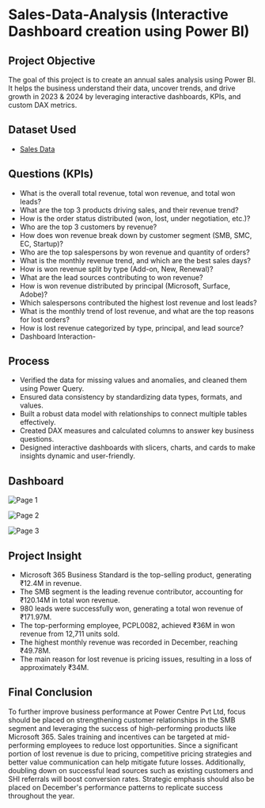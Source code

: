 # Sales-Data-Analysis (Interactive Dashboard creation using Power BI)
## Project Objective
The goal of this project is to create an annual sales analysis using Power BI. It helps the business understand their data, uncover trends, and drive growth in 2023 & 2024 by leveraging interactive dashboards, KPIs, and custom DAX metrics.

## Dataset Used
- <a href="https://github.com/sabaribala2004-dataanalyst/powerbi-dashboard/blob/main/Pipe%20Project%20Data.xlsx">Sales Data </a>

## Questions (KPIs)
- What is the overall total revenue, total won revenue, and total won leads?
- What are the top 3 products driving sales, and their revenue trend?
- How is the order status distributed (won, lost, under negotiation, etc.)?
- Who are the top 3 customers by revenue?
- How does won revenue break down by customer segment (SMB, SMC, EC, Startup)?
- Who are the top salespersons by won revenue and quantity of orders?
- What is the monthly revenue trend, and which are the best sales days?
- How is won revenue split by type (Add-on, New, Renewal)?
- What are the lead sources contributing to won revenue?
- How is won revenue distributed by principal (Microsoft, Surface, Adobe)?
- Which salespersons contributed the highest lost revenue and lost leads?
- What is the monthly trend of lost revenue, and what are the top reasons for lost orders?
- How is lost revenue categorized by type, principal, and lead source?
- Dashboard Interaction-

## Process
- Verified the data for missing values and anomalies, and cleaned them using Power Query.
- Ensured data consistency by standardizing data types, formats, and values.
- Built a robust data model with relationships to connect multiple tables effectively.
- Created DAX measures and calculated columns to answer key business questions.
- Designed interactive dashboards with slicers, charts, and cards to make insights dynamic and user-friendly.

## Dashboard

  ![Page 1](https://github.com/user-attachments/assets/4a7b204e-a521-4942-96ca-8b5a68fcf058)
  
  
  ![Page 2](https://github.com/user-attachments/assets/f29a216d-9c48-44ac-b420-3ad6556599f8)
  
  
  ![Page 3](https://github.com/user-attachments/assets/215ead71-b9b5-458f-98a0-77d1e25d6712)


## Project Insight
- Microsoft 365 Business Standard is the top-selling product, generating ₹12.4M in revenue.
- The SMB segment is the leading revenue contributor, accounting for ₹120.14M in total won revenue.
- 980 leads were successfully won, generating a total won revenue of ₹171.97M.
- The top-performing employee, PCPL0082, achieved ₹36M in won revenue from 12,711 units sold.
- The highest monthly revenue was recorded in December, reaching ₹49.78M.
- The main reason for lost revenue is pricing issues, resulting in a loss of approximately ₹34M.

## Final Conclusion
To further improve business performance at Power Centre Pvt Ltd, focus should be placed on strengthening customer relationships in the SMB segment and leveraging the success of high-performing products like Microsoft 365. Sales training and incentives can be targeted at mid-performing employees to reduce lost opportunities. Since a significant portion of lost revenue is due to pricing, competitive pricing strategies and better value communication can help mitigate future losses. Additionally, doubling down on successful lead sources such as existing customers and SHI referrals will boost conversion rates. Strategic emphasis should also be placed on December's performance patterns to replicate success throughout the year.





